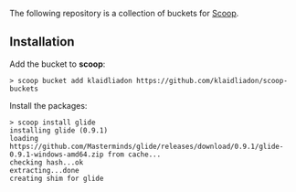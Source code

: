 The following repository is a collection of buckets for [Scoop](scoop.sh).

## Installation

Add the bucket to **scoop**:
```
> scoop bucket add klaidliadon https://github.com/klaidliadon/scoop-buckets
```  

Install the packages:
```
> scoop install glide
installing glide (0.9.1)
loading https://github.com/Masterminds/glide/releases/download/0.9.1/glide-0.9.1-windows-amd64.zip from cache...
checking hash...ok
extracting...done
creating shim for glide
```
